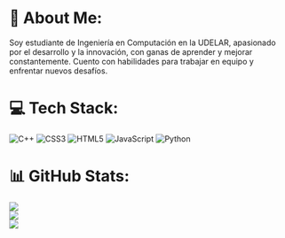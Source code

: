 # 💫 About Me:
Soy estudiante de Ingeniería en Computación en la UDELAR, apasionado por el desarrollo y la innovación, con ganas de aprender y mejorar constantemente. Cuento con habilidades para trabajar en equipo y enfrentar nuevos desafíos. 


# 💻 Tech Stack:
![C++](https://img.shields.io/badge/c++-%2300599C.svg?style=for-the-badge&logo=c%2B%2B&logoColor=white) ![CSS3](https://img.shields.io/badge/css3-%231572B6.svg?style=for-the-badge&logo=css3&logoColor=white) ![HTML5](https://img.shields.io/badge/html5-%23E34F26.svg?style=for-the-badge&logo=html5&logoColor=white) ![JavaScript](https://img.shields.io/badge/javascript-%23323330.svg?style=for-the-badge&logo=javascript&logoColor=%23F7DF1E) ![Python](https://img.shields.io/badge/python-3670A0?style=for-the-badge&logo=python&logoColor=ffdd54)
# 📊 GitHub Stats:
![](https://github-readme-stats.vercel.app/api?username=brunomaffei18&theme=vision-friendly-dark&hide_border=true&include_all_commits=false&count_private=false)<br/>
![](https://nirzak-streak-stats.vercel.app/?user=brunomaffei18&theme=vision-friendly-dark&hide_border=true)<br/>
![](https://github-readme-stats.vercel.app/api/top-langs/?username=brunomaffei18&theme=vision-friendly-dark&hide_border=true&include_all_commits=false&count_private=false&layout=compact)

<!-- Proudly created with GPRM ( https://gprm.itsvg.in ) -->
